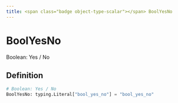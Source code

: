 ```yaml
---
title: <span class="badge object-type-scalar"></span> BoolYesNo
---
```

# <span class="badge object-type-scalar"></span> BoolYesNo

Boolean: Yes / No

## Definition

```python
# Boolean: Yes / No
BoolYesNo: typing.Literal["bool_yes_no"] = "bool_yes_no"
```
